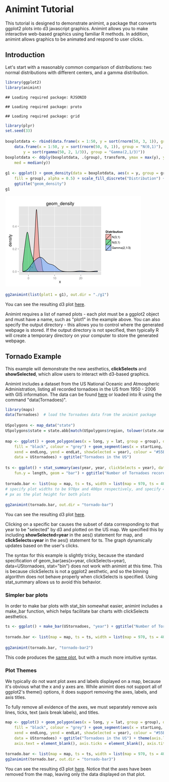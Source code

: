 Animint Tutorial
========================================================

This tutorial is designed to demonstrate animint, a package that converts ggplot2 plots into d3 javascript graphics. Animint allows you to make interactive web-based graphics using familiar R methods. In addition, animint allows graphics to be animated and respond to user clicks.


Introduction 
---------------------------------------------------------
Let's start with a reasonably common comparison of distributions: two normal distributions with different centers, and a gamma distribution. 


```r
library(ggplot2)
library(animint)
```

```
## Loading required package: RJSONIO
```

```
## Loading required package: proto
```

```
## Loading required package: grid
```

```r
library(plyr)
set.seed(33)

boxplotdata <- rbind(data.frame(x = 1:50, y = sort(rnorm(50, 3, 1)), group = "N(3,1)"), 
    data.frame(x = 1:50, y = sort(rnorm(50, 0, 1)), group = "N(0,1)"), data.frame(x = 1:50, 
        y = sort(rgamma(50, 2, 1/3)), group = "Gamma(2,1/3)"))
boxplotdata <- ddply(boxplotdata, .(group), transform, ymax = max(y), ymin = min(y), 
    med = median(y))

g1 <- ggplot() + geom_density(data = boxplotdata, aes(x = y, group = group, 
    fill = group), alpha = 0.5) + scale_fill_discrete("Distribution") + xlab("x") + 
    ggtitle("geom_density")
g1
```

![plot of chunk unnamed-chunk-1](figure/unnamed-chunk-1.png) 

```r
gg2animint(list(plot1 = g1), out.dir = "./g1")
```


You can see the resulting d3 plot [here](g1/index.html).

Animint requires a list of named plots - each plot must be a ggplot2 object and must have a name, such as "plot1" in the example above. You can also specify the output directory - this allows you to control where the generated webpage is stored. If the output directory is not specified, then typically R will create a temporary directory on your computer to store the generated webpage. 


Tornado Example
----------------------------------------------------------
This example will demonstrate the new aesthetics, **clickSelects** and **showSelected**, which allow users to interact with d3-based graphics. 

Animint includes a dataset from the US National Oceanic and Atmospheric Administration, listing all recorded tornadoes in the US from 1950 - 2006 with GIS information. The data can be found [here](http://www.spc.noaa.gov/wcm/#data) or loaded into R using the command "data(Tornadoes)". 


```r
library(maps)
data(Tornadoes)  # load the Tornadoes data from the animint package

USpolygons <- map_data("state")
USpolygons$state = state.abb[match(USpolygons$region, tolower(state.name))]

map <- ggplot() + geom_polygon(aes(x = long, y = lat, group = group), data = USpolygons, 
    fill = "black", colour = "grey") + geom_segment(aes(x = startLong, y = startLat, 
    xend = endLong, yend = endLat, showSelected = year), colour = "#55B1F7", 
    data = UStornadoes) + ggtitle("Tornadoes in the US")

ts <- ggplot() + stat_summary(aes(year, year, clickSelects = year), data = UStornadoes, 
    fun.y = length, geom = "bar") + ggtitle("Number of Tornadoes recorded in the US, 1950-2006")

tornado.bar <- list(map = map, ts = ts, width = list(map = 970, ts = 400), height = list(400))
# specify plot widths to be 970px and 400px respectively, and specify 400
# px as the plot height for both plots

gg2animint(tornado.bar, out.dir = "tornado-bar")
```

You can see the resulting d3 plot [here](tornado-bar/index.html). 

Clicking on a specific bar causes the subset of data corresponding to that year to be "selected" by d3 and plotted on the US map. We specified this by including **showSelected=year** in the aes() statement for map, and **clickSelects=year** in the aes() statement for ts. The graph dynamically updates based on the user's clicks. 

The syntax for this example is slightly tricky, because the standard specification of geom\_bar(aes(x=year, clickSelects=year), data=UStornadoes, stat="bin") does not work with animint at this time. This is because clickSelects is not a ggplot2 aesthetic, and so the binning algorithm does not behave properly when clickSelects is specified. Using stat\_summary allows us to avoid this behavior. 


### Simpler bar plots
In order to make bar plots with stat\_bin somewhat easier, animint includes a make\_bar function, which helps facilitate bar charts with clickSelects aesthetics. 


```r
ts <- ggplot() + make_bar(UStornadoes, "year") + ggtitle("Number of Tornadoes recorded in the US, 1950-2006")

tornado.bar <- list(map = map, ts = ts, width = list(map = 970, ts = 400), height = list(400))

gg2animint(tornado.bar, "tornado-bar2")
```

This code produces the [same plot](tornado-bar2/index.html), but with a much more intuitive syntax. 

### Plot Themes
We typically do not want plot axes and labels displayed on a map, because it's obvious what the x and y axes are. While animint does not support all of ggplot2's theme() options, it does support removing the axes, labels, and axis titles. 

To fully remove all evidence of the axes, we must separately remove axis lines, ticks, text (axis break labels), and titles. 

```r
map <- ggplot() + geom_polygon(aes(x = long, y = lat, group = group), data = USpolygons, 
    fill = "black", colour = "grey") + geom_segment(aes(x = startLong, y = startLat, 
    xend = endLong, yend = endLat, showSelected = year), colour = "#55B1F7", 
    data = UStornadoes) + ggtitle("Tornadoes in the US") + theme(axis.line = element_blank(), 
    axis.text = element_blank(), axis.ticks = element_blank(), axis.title = element_blank())

tornado.bar <- list(map = map, ts = ts, width = list(map = 970, ts = 400), height = list(400))
gg2animint(tornado.bar, out.dir = "tornado-bar3")
```

You can see the resulting d3 plot [here](tornado-bar2/index.html). Notice that the axes have been removed from the map, leaving only the data displayed on that plot. 

